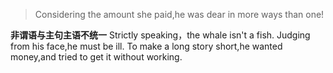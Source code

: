 >Considering the amount she paid,he was dear in more ways than one!

**非谓语与主句主语不统一**
Strictly speaking，the whale isn't a fish.
Judging from his face,he must be ill.
To make a long story short,he wanted money,and tried to get it without working.

